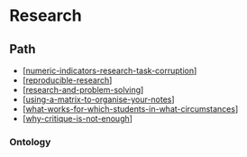 # Research 

## Path

- [[numeric-indicators-research-task-corruption]]
- [[reproducible-research]]
- [[research-and-problem-solving]]
- [[using-a-matrix-to-organise-your-notes]]
- [[what-works-for-which-students-in-what-circumstances]]
- [[why-critique-is-not-enough]]

### Ontology



[//begin]: # "Autogenerated link references for markdown compatibility"
[numeric-indicators-research-task-corruption]: Research/numeric-indicators-research-task-corruption.md "Numeric indicators, research, task corruption"
[reproducible-research]: Research/reproducible-research.md "Reproducible Research"
[research-and-problem-solving]: Research/research-and-problem-solving.md "Research and problem solving"
[using-a-matrix-to-organise-your-notes]: Research/using-a-matrix-to-organise-your-notes.md "Using a matrix to organise your notes"
[what-works-for-which-students-in-what-circumstances]: Research/what-works-for-which-students-in-what-circumstances.md "What works, for which students, in what circumstances"
[why-critique-is-not-enough]: Research/why-critique-is-not-enough.md "Why critique is not enough"
[//end]: # "Autogenerated link references"